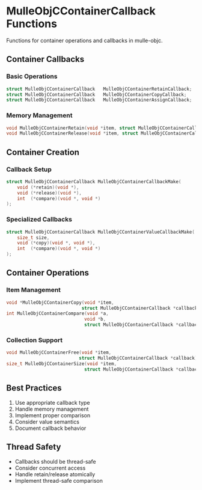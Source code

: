 # MulleObjCContainerCallback Functions

Functions for container operations and callbacks in mulle-objc.

## Container Callbacks

### Basic Operations
```c
struct MulleObjCContainerCallback   MulleObjCContainerRetainCallback;
struct MulleObjCContainerCallback   MulleObjCContainerCopyCallback;
struct MulleObjCContainerCallback   MulleObjCContainerAssignCallback;
```

### Memory Management
```c
void MulleObjCContainerRetain(void *item, struct MulleObjCContainerCallback *callback);
void MulleObjCContainerRelease(void *item, struct MulleObjCContainerCallback *callback);
```

## Container Creation

### Callback Setup
```c
struct MulleObjCContainerCallback MulleObjCContainerCallbackMake(
    void (*retain)(void *),
    void (*release)(void *),
    int  (*compare)(void *, void *)
);
```

### Specialized Callbacks
```c
struct MulleObjCContainerCallback MulleObjCContainerValueCallbackMake(
    size_t size,
    void (*copy)(void *, void *),
    int  (*compare)(void *, void *)
);
```

## Container Operations

### Item Management
```c
void *MulleObjCContainerCopy(void *item, 
                            struct MulleObjCContainerCallback *callback);
int MulleObjCContainerCompare(void *a, 
                             void *b,
                             struct MulleObjCContainerCallback *callback);
```

### Collection Support
```c
void MulleObjCContainerFree(void *item,
                           struct MulleObjCContainerCallback *callback);
size_t MulleObjCContainerSize(void *item,
                             struct MulleObjCContainerCallback *callback);
```

## Best Practices

1. Use appropriate callback type
2. Handle memory management
3. Implement proper comparison
4. Consider value semantics
5. Document callback behavior

## Thread Safety

- Callbacks should be thread-safe
- Consider concurrent access
- Handle retain/release atomically
- Implement thread-safe comparison
